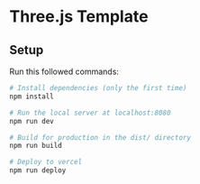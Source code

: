 # Three.js Template

## Setup
Run this followed commands:
``` bash
# Install dependencies (only the first time)
npm install

# Run the local server at localhost:8080
npm run dev

# Build for production in the dist/ directory
npm run build

# Deploy to vercel
npm run deploy
```
